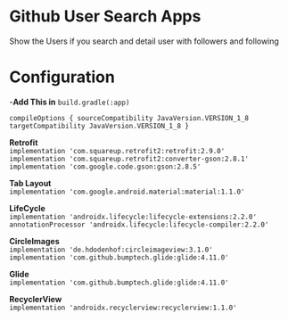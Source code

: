 # Github User Search Apps

Show the Users if you search and detail user with followers and following

# Configuration

-**Add This in** `build.gradle(:app)`

`compileOptions {
        sourceCompatibility JavaVersion.VERSION_1_8
        targetCompatibility JavaVersion.VERSION_1_8
    }`

**Retrofit**<br/>
`implementation 'com.squareup.retrofit2:retrofit:2.9.0'`<br/>
`implementation 'com.squareup.retrofit2:converter-gson:2.8.1'`<br/>
`implementation 'com.google.code.gson:gson:2.8.5'`<br/>

**Tab Layout**<br/>
`implementation 'com.google.android.material:material:1.1.0'`

**LifeCycle**</br>
`implementation 'androidx.lifecycle:lifecycle-extensions:2.2.0'`</br>
`annotationProcessor 'androidx.lifecycle:lifecycle-compiler:2.2.0'`

**CircleImages**</br>
`implementation 'de.hdodenhof:circleimageview:3.1.0'`</br>
`implementation 'com.github.bumptech.glide:glide:4.11.0'`

**Glide**</br>
`implementation 'com.github.bumptech.glide:glide:4.11.0'`

**RecyclerView**</br>
`implementation 'androidx.recyclerview:recyclerview:1.1.0'`
